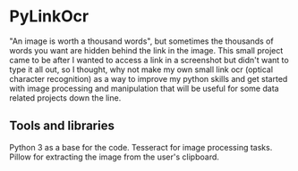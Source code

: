 # PyLinkOcr
"An image is worth a thousand words", but sometimes the thousands of words you want are hidden behind the link in the image. This small project came to be after I wanted to access a link in a screenshot but didn't want to type it all out, so I thought, why not make my own small link ocr (optical character recognition) as a way to improve my python skills and get started with image processing and manipulation that will be useful for some data related projects down the line.

## Tools and libraries
Python 3 as a base for the code.
Tesseract for image processing tasks.
Pillow for extracting the image from the user's clipboard.